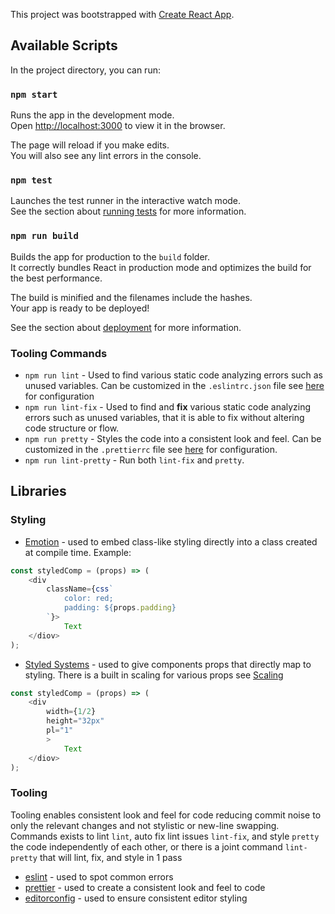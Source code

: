 This project was bootstrapped with [Create React App](https://github.com/facebook/create-react-app).

## Available Scripts

In the project directory, you can run:

### `npm start`

Runs the app in the development mode.<br>
Open [http://localhost:3000](http://localhost:3000) to view it in the browser.

The page will reload if you make edits.<br>
You will also see any lint errors in the console.

### `npm test`

Launches the test runner in the interactive watch mode.<br>
See the section about [running tests](https://facebook.github.io/create-react-app/docs/running-tests) for more information.

### `npm run build`

Builds the app for production to the `build` folder.<br>
It correctly bundles React in production mode and optimizes the build for the best performance.

The build is minified and the filenames include the hashes.<br>
Your app is ready to be deployed!

See the section about [deployment](https://facebook.github.io/create-react-app/docs/deployment) for more information.

### Tooling Commands
* `npm run lint` - Used to find various static code analyzing errors such as unused variables. Can be customized in the `.eslintrc.json` file see [here](https://eslint.org/docs/user-guide/configuring) for configuration
* `npm run lint-fix` - Used to find and **fix** various static code analyzing errors such as unused variables, that it is able to fix without altering code structure or flow.
* `npm run pretty` - Styles the code into a consistent look and feel. Can be customized in the `.prettierrc` file see [here](https://prettier.io/docs/en/configuration.html) for configuration.
* `npm run lint-pretty` - Run both `lint-fix` and `pretty`.

## Libraries
### Styling
* [Emotion](https://github.com/emotion-js/emotion) - used to embed class-like styling directly into a class created at compile time. Example:
```js
const styledComp = (props) => (
	<div
		className={css`
			color: red;
			padding: ${props.padding}
		`}>
			Text
	</diov>
);
```
* [Styled Systems](https://github.com/styled-system/styled-system) - used to give components props that directly map to styling. There is a built in scaling for various props see [Scaling](https://styled-system.com/theme-specification#scale-objects)
```js
const styledComp = (props) => (
	<div
		width={1/2}
		height="32px"
		pl="1"
		>
			Text
	</diov>
);
```
### Tooling
Tooling enables consistent look and feel for code reducing commit noise to only the relevant changes and not stylistic or new-line swapping. Commands exists to lint `lint`, auto fix lint issues `lint-fix`, and style `pretty` the code independently of each other, or there is a joint command `lint-pretty` that will lint, fix, and style in 1 pass
* [eslint](https://eslint.org/) - used to spot common errors
* [prettier](https://prettier.io/) - used to create a consistent look and feel to code
* [editorconfig](https://editorconfig.org/) - used to ensure consistent editor styling